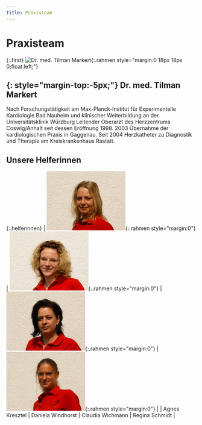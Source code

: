 ```yaml
---
Title: Praxisteam
---
```


Praxisteam
==========

{:.first}
![Dr. med. Tilman Markert](images/markert_klein.jpg){:.rahmen style="margin:0 18px 18px 0;float:left;"}

{: style="margin-top:-5px;"}
Dr. med. Tilman Markert
-----------------------

Nach Forschungstätigkeit am Max-Planck-Institut für Experimentelle Kardiologie Bad Nauheim und klinischer Weiterbildung an der Universitätsklinik Würzburg Leitender Oberarzt des Herzzentrums Coswig/Anhalt seit dessen Eröffnung 1998. 2003 Übernahme der kardiologischen Praxis in Gaggenau. Seit 2004 Herzkatheter zu Diagnostik und Therapie am Kreiskrankenhaus Rastatt.

Unsere Helferinnen
------------------

{:.helferinnen}
| ![Agnes Kresztel](images/Agnes-klein.jpg){:.rahmen style="margin:0"} | ![Daniel Windhorst](images/Daniela-klein.jpg){:.rahmen style="margin:0"} | ![Claudia Wichmann](images/Claudia-klein.jpg){:.rahmen style="margin:0"} | ![Regina Schmidt](images/Regina-klein.jpg){:.rahmen style="margin:0"} |
| Agnes Kresztel | Daniela Windhorst | Claudia Wichmann | Regina Schmidt |
